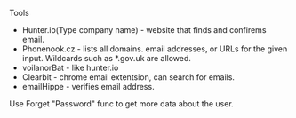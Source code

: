 Tools  
* Hunter.io(Type company name) - website that finds and confirems email.
* Phonenook.cz - lists all domains. email addresses, or URLs for the given input. Wildcards such as *.gov.uk are allowed.
* voilanorBat - like hunter.io
* Clearbit - chrome email extentsion, can search for emails.
* emailHippe - verifies email address.

Use Forget "Password" func to get more data about the user.